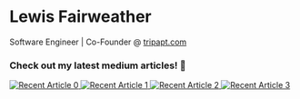 # Lewis Fairweather

Software Engineer | Co-Founder @ [tripapt.com](https://tripapt.com)

### Check out my latest medium articles! 🚀
 
<a target="_blank" href="https://github-readme-medium-recent-article.vercel.app/medium/@lewisfairweather/0"><img src="https://github-readme-medium-recent-article.vercel.app/medium/@lewisfairweather/0" alt="Recent Article 0">
<a target="_blank" href="https://github-readme-medium-recent-article.vercel.app/medium/@lewisfairweather/1"><img src="https://github-readme-medium-recent-article.vercel.app/medium/@lewisfairweather/1" alt="Recent Article 1"> 
<a target="_blank" href="https://github-readme-medium-recent-article.vercel.app/medium/@lewisfairweather/2"><img src="https://github-readme-medium-recent-article.vercel.app/medium/@lewisfairweather/2" alt="Recent Article 2"> 
<a target="_blank" href="https://github-readme-medium-recent-article.vercel.app/medium/@lewisfairweather/3"><img src="https://github-readme-medium-recent-article.vercel.app/medium/@lewisfairweather/3" alt="Recent Article 3"> 
